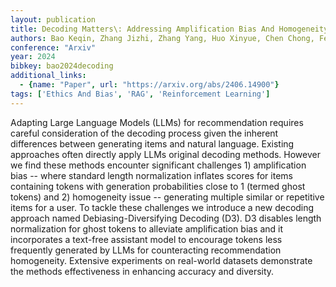 ```yaml
---
layout: publication
title: Decoding Matters\: Addressing Amplification Bias And Homogeneity Issue For Llm-based Recommendation
authors: Bao Keqin, Zhang Jizhi, Zhang Yang, Huo Xinyue, Chen Chong, Feng Fuli
conference: "Arxiv"
year: 2024
bibkey: bao2024decoding
additional_links:
  - {name: "Paper", url: "https://arxiv.org/abs/2406.14900"}
tags: ['Ethics And Bias', 'RAG', 'Reinforcement Learning']
---
```

Adapting Large Language Models (LLMs) for recommendation requires careful consideration of the decoding process given the inherent differences between generating items and natural language. Existing approaches often directly apply LLMs original decoding methods. However we find these methods encounter significant challenges 1) amplification bias -- where standard length normalization inflates scores for items containing tokens with generation probabilities close to 1 (termed ghost tokens) and 2) homogeneity issue -- generating multiple similar or repetitive items for a user. To tackle these challenges we introduce a new decoding approach named Debiasing-Diversifying Decoding (D3). D3 disables length normalization for ghost tokens to alleviate amplification bias and it incorporates a text-free assistant model to encourage tokens less frequently generated by LLMs for counteracting recommendation homogeneity. Extensive experiments on real-world datasets demonstrate the methods effectiveness in enhancing accuracy and diversity.
